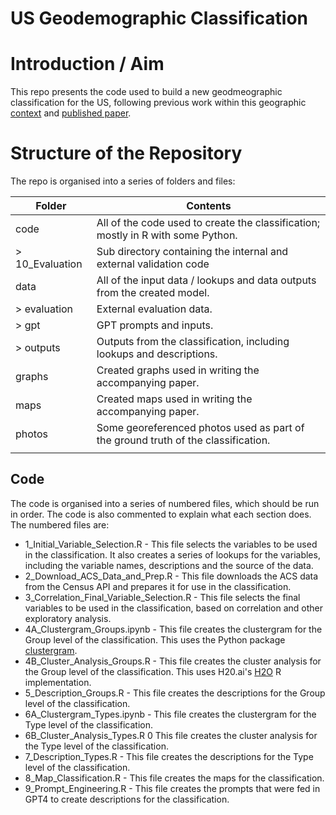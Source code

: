 # US Geodemographic Classification

# Introduction / Aim

This repo presents the code used to build a new geodmeographic classification for the US, following previous work within this geographic [context](https://github.com/geoss/acs_demographic_clusters/) and [published paper](https://doi.org/10.1080/00045608.2015.1052335).

# Structure of the Repository

The repo is organised into a series of folders and files:

| Folder          | Contents                                                                         |
|-----------------|----------------------------------------------------------------------------------|
| code            | All of the code used to create the classification; mostly in R with some Python. |
| > 10_Evaluation | Sub directory containing the internal and external validation code               |
| data            | All of the input data / lookups and data outputs from the created model.         |
| > evaluation    | External evaluation data.                                                        |
| > gpt           | GPT prompts and inputs.                                                          |
| > outputs       | Outputs from the classification, including lookups and descriptions.             |
| graphs          | Created graphs used in writing the accompanying paper.                           |
| maps            | Created maps used in writing the accompanying paper.                             |
| photos          | Some georeferenced photos used as part of the ground truth of the classification.|
|                 |                                                                                  |


## Code

The code is organised into a series of numbered files, which should be run in order. The code is also commented to explain what each section does. The numbered files are:

* 1_Initial_Variable_Selection.R - This file selects the variables to be used in the classification. It also creates a series of lookups for the variables, including the variable names, descriptions and the source of the data.
* 2_Download_ACS_Data_and_Prep.R - This file downloads the ACS data from the Census API and prepares it for use in the classification.
* 3_Correlation_Final_Variable_Selection.R - This file selects the final variables to be used in the classification, based on correlation and other exploratory analysis.
* 4A_Clustergram_Groups.ipynb - This file creates the clustergram for the Group level of the classification. This uses the Python package [clustergram](https://github.com/martinfleis/clustergram).
* 4B_Cluster_Analysis_Groups.R - This file creates the cluster analysis for the Group level of the classification. This uses H20.ai's [H2O](https://www.h2o.ai/) R implementation.
* 5_Description_Groups.R - This file creates the descriptions for the Group level of the classification.
* 6A_Clustergram_Types.ipynb - This file creates the clustergram for the Type level of the classification.
* 6B_Cluster_Analysis_Types.R 0 This file creates the cluster analysis for the Type level of the classification.
* 7_Description_Types.R - This file creates the descriptions for the Type level of the classification.
* 8_Map_Classification.R - This file creates the maps for the classification.
* 9_Prompt_Engineering.R - This file creates the prompts that were fed in GPT4 to create descriptions for the classification.
